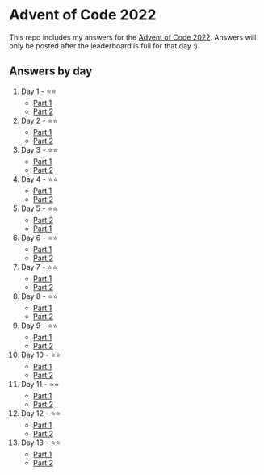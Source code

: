 # Advent of Code 2022

This repo includes my answers for the [Advent of Code 2022](https://adventofcode.com/). Answers will only be posted after the leaderboard is full for that day :)

## Answers by day

1. Day 1 - ⭐️⭐️
    - [Part 1](day-1/part-1.py)
    - [Part 2](day-1/part-2.py)
2. Day 2 - ⭐️⭐️
    - [Part 1](day-2/part-1.py)
    - [Part 2](day-2/part-2.py)
3. Day 3 - ⭐️⭐️
    - [Part 1](day-3/part-1.py)
    - [Part 2](day-3/part-2.py)
4. Day 4 - ⭐️⭐️
    - [Part 1](day-4/part-1.py)
    - [Part 2](day-4/part-2.py)
5. Day 5 - ⭐️⭐️
    - [Part 2](day-5/part-2.py)
    - [Part 1](day-5/part-1.py)
6. Day 6 - ⭐️⭐️
    - [Part 1](day-6/part-1.py)
    - [Part 2](day-6/part-2.py)
7. Day 7 - ⭐️⭐️
    - [Part 1](day-7/part-1.py)
    - [Part 2](day-7/part-2.py)
8. Day 8 - ⭐️⭐️
    - [Part 1](day-8/part-1.py)
    - [Part 2](day-8/part-2.py)
9. Day 9 - ⭐️⭐️
    - [Part 1](day-9/part-1.py)
    - [Part 2](day-9/part-2.py)
10. Day 10 - ⭐️⭐️
    - [Part 1](day-10/part-1.py)
    - [Part 2](day-10/part-2.py)
11. Day 11 - ⭐️⭐️
    - [Part 1](day-11/part-1.py)
    - [Part 2](day-11/part-2.py)
12. Day 12 - ⭐️⭐️
    - [Part 1](day-12/part-1.py)
    - [Part 2](day-12/part-2.py)
13. Day 13 - ⭐️⭐️
    - [Part 1](day-13/part-1.py)
    - [Part 2](day-13/part-2.py)
